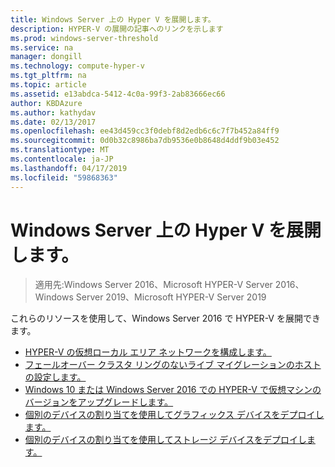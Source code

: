 ```yaml
---
title: Windows Server 上の Hyper V を展開します。
description: HYPER-V の展開の記事へのリンクを示します
ms.prod: windows-server-threshold
ms.service: na
manager: dongill
ms.technology: compute-hyper-v
ms.tgt_pltfrm: na
ms.topic: article
ms.assetid: e13abdca-5412-4c0a-99f3-2ab83666ec66
author: KBDAzure
ms.author: kathydav
ms.date: 02/13/2017
ms.openlocfilehash: ee43d459cc3f0debf8d2edb6c6c7f7b452a84ff9
ms.sourcegitcommit: 0d0b32c8986ba7db9536e0b8648d4ddf9b03e452
ms.translationtype: MT
ms.contentlocale: ja-JP
ms.lasthandoff: 04/17/2019
ms.locfileid: "59868363"
---
```

# <a name="deploy-hyper-v-on-windows-server"></a>Windows Server 上の Hyper V を展開します。

>適用先:Windows Server 2016、Microsoft HYPER-V Server 2016、Windows Server 2019、Microsoft HYPER-V Server 2019

これらのリソースを使用して、Windows Server 2016 で HYPER-V を展開できます。
   
- [HYPER-V の仮想ローカル エリア ネットワークを構成します。](configure-virtual-local-areal-networks-for-Hyper-V.md)  
- [フェールオーバー クラスタ リングのないライブ マイグレーションのホストの設定します。](Set-up-hosts-for-live-migration-without-Failover-Clustering.md)  
- [Windows 10 または Windows Server 2016 での HYPER-V で仮想マシンのバージョンをアップグレードします。](Upgrade-virtual-machine-version-in-Hyper-V-on-Windows-or-Windows-Server.md)
- [個別のデバイスの割り当てを使用してグラフィックス デバイスをデプロイします。](deploying-graphics-devices-using-dda.md)
- [個別のデバイスの割り当てを使用してストレージ デバイスをデプロイします。](deploying-storage-devices-using-dda.md)  
  


